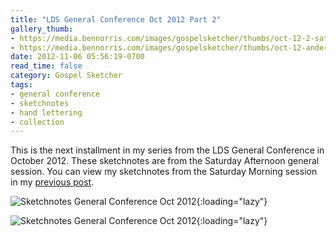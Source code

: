 ```yaml
---
title: "LDS General Conference Oct 2012 Part 2"
gallery_thumb:
- https://media.bennorris.com/images/gospelsketcher/thumbs/oct-12-2-sat-pm.jpg
- https://media.bennorris.com/images/gospelsketcher/thumbs/oct-12-andersen.jpg
date: 2012-11-06 05:56:19-0700
read_time: false
category: Gospel Sketcher
tags:
- general conference
- sketchnotes
- hand lettering
- collection
---
```


This is the next installment in my series from the LDS General Conference in October 2012. These sketchnotes are from the Saturday Afternoon general session. You can view my sketchnotes from the Saturday Morning session in my <a href="https://bennorris.com/2012/10/28/lds-general-conference" title="LDS General Conference Oct 2012 Part 1 of 5">previous post</a>.

![Sketchnotes General Conference Oct 2012](https://media.bennorris.com/images/gospelsketcher/general-conference/oct-2012/oct-12-2-sat-pm.jpg){:loading="lazy"}

![Sketchnotes General Conference Oct 2012](https://media.bennorris.com/images/gospelsketcher/general-conference/oct-2012/oct-12-andersen.jpg){:loading="lazy"}
